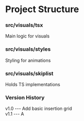 # Project Structure
### src/visuals/tsx
Main logic for visuals
### src/visuals/styles
Styling for animations
### src/visuals/skiplist
Holds TS implementations


### Version History
v1.0 --- Add basic insertion grid<br/>
v1.1 --- A

